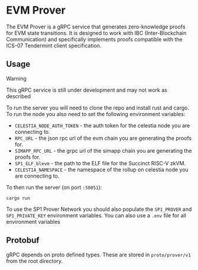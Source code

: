 # EVM Prover

The EVM Prover is a gRPC service that generates zero-knowledge proofs for EVM state transitions. It is designed to work with IBC (Inter-Blockchain Communication) and specifically implements proofs compatible with the ICS-07 Tendermint client specification.

## Usage

> [!WARNING]
> This gRPC service is still under development and may not work as described

To run the server you will need to clone the repo and install rust and cargo. To run the node you also need to set the following environment variables:

- `CELESTIA_NODE_AUTH_TOKEN` - the auth token for the celestia node you are connecting to.
- `RPC_URL` - the json rpc url of the evm chain you are generating the proofs for.
- `SIMAPP_RPC_URL` - the grpc url of the simapp chain you are generating the proofs for.
- `SP1_ELF_blevm` - the path to the ELF file for the Succinct RISC-V zkVM.
- `CELESTIA_NAMESPACE` - the namespace of the rollup on celestia node you are connecting to.

To then run the server (on port `:50051`):

```
cargo run
```

To use the SP1 Prover Network you should also populate the `SP1_PROVER` and `SP1_PRIVATE_KEY` environment variables. You can also use a `.env` file for all environment variables


## Protobuf

gRPC depends on proto defined types. These are stored in `proto/prover/v1` from the root directory.
